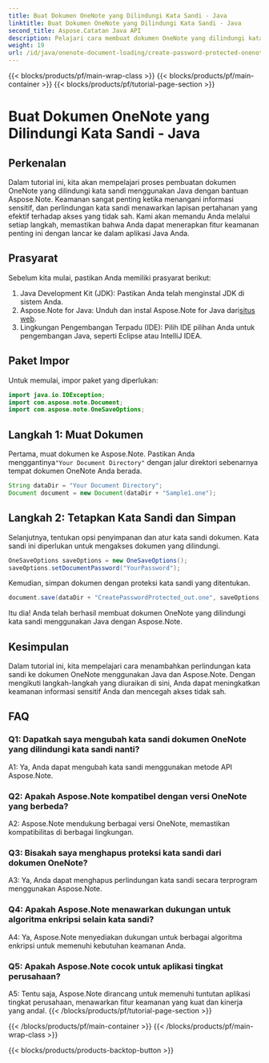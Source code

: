 ```yaml
---
title: Buat Dokumen OneNote yang Dilindungi Kata Sandi - Java
linktitle: Buat Dokumen OneNote yang Dilindungi Kata Sandi - Java
second_title: Aspose.Catatan Java API
description: Pelajari cara membuat dokumen OneNote yang dilindungi kata sandi di Java dengan Aspose.Note. Tingkatkan keamanan dengan mengikuti tutorial langkah demi langkah.
weight: 19
url: /id/java/onenote-document-loading/create-password-protected-onenote/
---
```


{{< blocks/products/pf/main-wrap-class >}}
{{< blocks/products/pf/main-container >}}
{{< blocks/products/pf/tutorial-page-section >}}

# Buat Dokumen OneNote yang Dilindungi Kata Sandi - Java

## Perkenalan

Dalam tutorial ini, kita akan mempelajari proses pembuatan dokumen OneNote yang dilindungi kata sandi menggunakan Java dengan bantuan Aspose.Note. Keamanan sangat penting ketika menangani informasi sensitif, dan perlindungan kata sandi menawarkan lapisan pertahanan yang efektif terhadap akses yang tidak sah. Kami akan memandu Anda melalui setiap langkah, memastikan bahwa Anda dapat menerapkan fitur keamanan penting ini dengan lancar ke dalam aplikasi Java Anda.

## Prasyarat

Sebelum kita mulai, pastikan Anda memiliki prasyarat berikut:

1. Java Development Kit (JDK): Pastikan Anda telah menginstal JDK di sistem Anda.
2. Aspose.Note for Java: Unduh dan instal Aspose.Note for Java dari[situs web](https://releases.aspose.com/note/java/).
3. Lingkungan Pengembangan Terpadu (IDE): Pilih IDE pilihan Anda untuk pengembangan Java, seperti Eclipse atau IntelliJ IDEA.

## Paket Impor

Untuk memulai, impor paket yang diperlukan:

```java
import java.io.IOException;
import com.aspose.note.Document;
import com.aspose.note.OneSaveOptions;
```

## Langkah 1: Muat Dokumen

 Pertama, muat dokumen ke Aspose.Note. Pastikan Anda menggantinya`"Your Document Directory"` dengan jalur direktori sebenarnya tempat dokumen OneNote Anda berada.

```java
String dataDir = "Your Document Directory";
Document document = new Document(dataDir + "Sample1.one");
```

## Langkah 2: Tetapkan Kata Sandi dan Simpan

Selanjutnya, tentukan opsi penyimpanan dan atur kata sandi dokumen. Kata sandi ini diperlukan untuk mengakses dokumen yang dilindungi.

```java
OneSaveOptions saveOptions = new OneSaveOptions();
saveOptions.setDocumentPassword("YourPassword");
```

Kemudian, simpan dokumen dengan proteksi kata sandi yang ditentukan.

```java
document.save(dataDir + "CreatePasswordProtected_out.one", saveOptions);
```

Itu dia! Anda telah berhasil membuat dokumen OneNote yang dilindungi kata sandi menggunakan Java dengan Aspose.Note.

## Kesimpulan

Dalam tutorial ini, kita mempelajari cara menambahkan perlindungan kata sandi ke dokumen OneNote menggunakan Java dan Aspose.Note. Dengan mengikuti langkah-langkah yang diuraikan di sini, Anda dapat meningkatkan keamanan informasi sensitif Anda dan mencegah akses tidak sah.

## FAQ

### Q1: Dapatkah saya mengubah kata sandi dokumen OneNote yang dilindungi kata sandi nanti?

A1: Ya, Anda dapat mengubah kata sandi menggunakan metode API Aspose.Note.

### Q2: Apakah Aspose.Note kompatibel dengan versi OneNote yang berbeda?

A2: Aspose.Note mendukung berbagai versi OneNote, memastikan kompatibilitas di berbagai lingkungan.

### Q3: Bisakah saya menghapus proteksi kata sandi dari dokumen OneNote?

A3: Ya, Anda dapat menghapus perlindungan kata sandi secara terprogram menggunakan Aspose.Note.

### Q4: Apakah Aspose.Note menawarkan dukungan untuk algoritma enkripsi selain kata sandi?

A4: Ya, Aspose.Note menyediakan dukungan untuk berbagai algoritma enkripsi untuk memenuhi kebutuhan keamanan Anda.

### Q5: Apakah Aspose.Note cocok untuk aplikasi tingkat perusahaan?

A5: Tentu saja, Aspose.Note dirancang untuk memenuhi tuntutan aplikasi tingkat perusahaan, menawarkan fitur keamanan yang kuat dan kinerja yang andal.
{{< /blocks/products/pf/tutorial-page-section >}}

{{< /blocks/products/pf/main-container >}}
{{< /blocks/products/pf/main-wrap-class >}}

{{< blocks/products/products-backtop-button >}}
